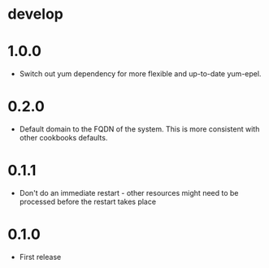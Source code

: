 # develop

# 1.0.0
  * Switch out yum dependency for more flexible and up-to-date yum-epel.

# 0.2.0
  * Default domain to the FQDN of the system. This is more consistent with other cookbooks defaults.

# 0.1.1
  * Don't do an immediate restart - other resources might need to be processed before the restart takes place

# 0.1.0
  * First release
